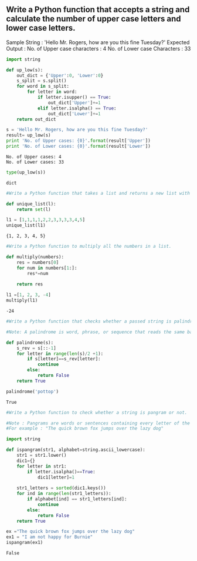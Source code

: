 
## Write a Python function that accepts a string and calculate the number of upper case letters and lower case letters.

Sample String : 'Hello Mr. Rogers, how are you this fine Tuesday?'
Expected Output : 
No. of Upper case characters : 4
No. of Lower case Characters : 33




```python
import string

def up_low(s):
    out_dict = {'Upper':0, 'Lower':0}
    s_split = s.split()
    for word in s_split:
        for letter in word:
            if letter.isupper() == True:
                out_dict['Upper']+=1
            elif letter.isalpha() == True:
                out_dict['Lower']+=1
    return out_dict

s = 'Hello Mr. Rogers, how are you this fine Tuesday?'
result= up_low(s)
print 'No. of Upper cases: {0}'.format(result['Upper'])
print 'No. of Lower cases: {0}'.format(result['Lower'])    
```

    No. of Upper cases: 4
    No. of Lower cases: 33



```python
type(up_low(s))
```




    dict




```python
#Write a Python function that takes a list and returns a new list with unique elements of the first list
```


```python
def unique_list(l):
    return set(l)

l1 = [1,1,1,1,2,2,3,3,3,3,4,5]
unique_list(l1)
```




    {1, 2, 3, 4, 5}




```python
#Write a Python function to multiply all the numbers in a list.
```


```python
def multiply(numbers):
    res = numbers[0]
    for num in numbers[1:]:
        res*=num
    
    return res

l1 =[1, 2, 3, -4]
multiply(l1)
```




    -24




```python
#Write a Python function that checks whether a passed string is palindrome or not.

#Note: A palindrome is word, phrase, or sequence that reads the same backward as forward, e.g., madam or nurses run.
```


```python
def palindrome(s):
    s_rev = s[::-1]
    for letter in range(len(s)/2 +1):
        if s[letter]==s_rev[letter]:
            continue
        else:
            return False
    return True

palindrome('pottop')
```




    True




```python
#Write a Python function to check whether a string is pangram or not.

#Note : Pangrams are words or sentences containing every letter of the alphabet at least once.
#For example : "The quick brown fox jumps over the lazy dog"
```


```python
import string

def ispangram(str1, alphabet=string.ascii_lowercase): 
    str1 = str1.lower()
    dic1={}
    for letter in str1:
        if letter.isalpha()==True:
            dic1[letter]=1
    
    str1_letters = sorted(dic1.keys())
    for ind in range(len(str1_letters)):
        if alphabet[ind] == str1_letters[ind]:
            continue
        else:
            return False
    return True

ex ="The quick brown fox jumps over the lazy dog"
ex1 = "I am not happy for Burnie"
ispangram(ex1)
```




    False



